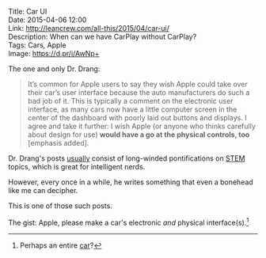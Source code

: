 Title: Car UI  
Date: 2015-04-06 12:00  
Link: http://leancrew.com/all-this/2015/04/car-ui/  
Description: When can we have CarPlay without CarPlay?  
Tags: Cars, Apple  
Image: https://d.pr/i/AwNp+  

The one and only Dr. Drang:

> It’s common for Apple users to say they wish Apple could take over their car’s user interface because the auto manufacturers do such a bad job of it. This is typically a comment on the electronic user interface, as many cars now have a little computer screen in the center of the dashboard with poorly laid out buttons and displays. I agree and take it further: I wish Apple (or anyone who thinks carefully about design for use) **would have a go at the physical controls, too** [emphasis added].

Dr. Drang's posts [usually][1] consist of long-winded pontifications on [STEM][2] topics, which is great for intelligent nerds.

However, every once in a while, he writes something that even a bonehead like me can decipher. 

This is one of those such posts.

The gist: Apple, please make a car's electronic *and* physical interface(s).[^1]

[^1]: Perhaps an entire [car][a]?

[a]: http://www.mondaynote.com/2015/02/15/the-fantastic-apple-car/ "Jean-Louis Gassée's  piece on an Apple Car"

[1]: http://leancrew.com/all-this/2015/03/slippin-and-a-slidin/ "One of Dr. Drang's 'normal' type of posts"
[2]: https://en.wikipedia.org/wiki/STEM_fields "Wikipedia: Science, Technology, Engineering, and Math"